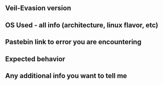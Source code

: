 ## Veil-Evasion version


## OS Used - all info (architecture, linux flavor, etc)


## Pastebin link to error you are encountering


## Expected behavior


## Any additional info you want to tell me